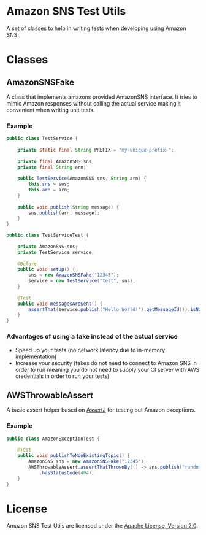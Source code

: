 # Amazon SNS Test Utils

A set of classes to help in writing tests when developing using Amazon SNS.

# Classes

## AmazonSNSFake

A class that implements amazons provided AmazonSNS interface. It tries to mimic Amazon responses without calling the
actual service making it convenient when writing unit tests.

### Example

```java
public class TestService {
    
    private static final String PREFIX = "my-unique-prefix-";
    
    private final AmazonSNS sns;
    private final String arn;
    
    public TestService(AmazonSNS sns, String arn) {
        this.sns = sns;
        this.arn = arn;
    }
    
    public void publish(String message) {
        sns.publish(arn, message);
    }
}
```

```java
public class TestServiceTest {
    
    private AmazonSNS sns;
    private TestService service;
    
    @Before
    public void setUp() {
        sns = new AmazonSNSFake("12345");
        service = new TestService("test", sns);
    }
    
    @Test
    public void messagesAreSent() {
        assertThat(service.publish("Hello World!").getMessageId()).isNotEmpty();
    }
}
```

### Advantages of using a fake instead of the actual service

* Speed up your tests (no network latency due to in-memory implementation)
* Increase your security (fakes do not need to connect to Amazon SNS in order to run meaning you do not need to supply
  your CI server with AWS credentials in order to run your tests)

## AWSThrowableAssert

A basic assert helper based on [AssertJ](http://assertj.org) for testing out Amazon exceptions.

### Example

```java
public class AmazonExceptionTest {
    
    @Test
    public void publishToNonExistingTopic() {
        AmazonSNS sns = new AmazonSNSFake("12345");
        AWSThrowableAssert.assertThatThrownBy(() -> sns.publish("random_topic", "message"))
            .hasStatusCode(404);
    }
}
```

# License

Amazon SNS Test Utils are licensed under the [Apache License, Version 2.0](http://www.apache.org/licenses/LICENSE-2.0.html).
